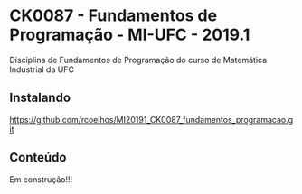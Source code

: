 # CK0087 - Fundamentos de Programação - MI-UFC - 2019.1
Disciplina de Fundamentos de Programação do curso de Matemática Industrial da UFC

## Instalando
https://github.com/rcoelhos/MI20191_CK0087_fundamentos_programacao.git

## Conteúdo
Em construção!!!
